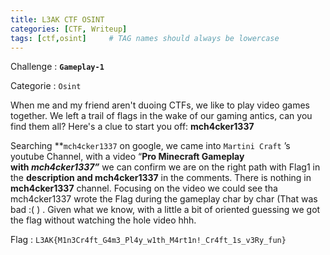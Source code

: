 ```yaml
---
title: L3AK CTF OSINT
categories: [CTF, Writeup]
tags: [ctf,osint]     # TAG names should always be lowercase
---
```

Challenge : **`Gameplay-1`**

Categorie : `Osint`

When me and my friend aren't duoing CTFs, we like to play video games together. We left a trail of flags in the wake of our gaming antics, can you find them all? Here's a clue to start you off: **mch4cker1337**

Searching **`mch4cker1337` on google, we came into `Martini Craft` ’s youtube Channel, with a video “**Pro Minecraft Gameplay with **mch4cker1337*”***  we can confirm we are on the right path with Flag1 in the **description and mch4cker1337** in the comments. There is nothing in **mch4cker1337**  channel. Focusing on the video we could see tha mch4cker1337 wrote the Flag during the gameplay char by char (That was bad :( ) . Given what we know, with a little a bit of oriented guessing we got the flag without watching the hole video hhh.

Flag : `L3AK{M1n3Cr4ft_G4m3_Pl4y_w1th_M4rt1n!_Cr4ft_1s_v3Ry_fun}`
